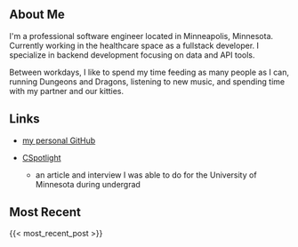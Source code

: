 ## About Me
I'm a professional software engineer located in Minneapolis, Minnesota. Currently working in the healthcare space as a fullstack developer. I specialize in backend development focusing on data and API tools. 

Between workdays, I like to spend my time feeding as many people as I can, running Dungeons and Dragons, listening to new music, and spending time with my partner and our kitties. 

## Links

- [my personal GitHub](https://github.com/Carson-DeSotel)

- [CSpotlight](https://cse.umn.edu/cs/news/cspotlight-mapping-future-computing)
    - an article and interview I was able to do for the University of Minnesota during undergrad

## Most Recent 

{{< most_recent_post >}}